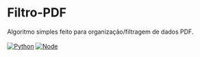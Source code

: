 # Filtro-PDF
Algoritmo simples feito para organização/filtragem de dados PDF.
<br>
<br>
[![Python](https://img.shields.io/badge/Python-3776AB?style=for-the-badge&logo=python&logoColor=white)]()
[![Node](https://img.shields.io/badge/Node.js-43853D?style=for-the-badge&logo=node.js&logoColor=white)]()
